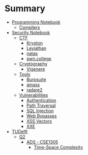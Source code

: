 # Summary

- [Programming Notebook]()
    - [Compilers](<Programming%20Notebook/Compilers.md>)
- [Security Notebook]()
    - [CTF]()
        - [Krypton](<Security%20Notebook/CTF/Krypton.md>)
        - [Leviathan](<Security%20Notebook/CTF/Leviathan.md>)
        - [natas](<Security%20Notebook/CTF/natas.md>)
        - [pwn.college](<Security%20Notebook/CTF/pwn.college.md>)
    - [Cryptography]()
        - [Vigenere](<Security%20Notebook/Cryptography/Vigenere.md>)
    - [Tools]()
        - [Burpsuite](<Security%20Notebook/Tools/Burpsuite.md>)
        - [amass](<Security%20Notebook/Tools/amass.md>)
        - [radare2](<Security%20Notebook/Tools/radare2.md>)
    - [Vulnerabilities]()
        - [Authentication](<Security%20Notebook/Vulnerabilities/Authentication.md>)
        - [Path Traversal](<Security%20Notebook/Vulnerabilities/Path%20Traversal.md>)
        - [SQL Injection](<Security%20Notebook/Vulnerabilities/SQL%20Injection.md>)
        - [Web Bypasses](<Security%20Notebook/Vulnerabilities/Web%20Bypasses.md>)
        - [XSS Vectors](<Security%20Notebook/Vulnerabilities/XSS%20Vectors.md>)
        - [XXE](<Security%20Notebook/Vulnerabilities/XXE.md>)
- [TUDelft]()
    - [Q2]()
        - [ADS - CSE1305]()
            - [Time-Space Complexity](<TUDelft/Q2/ADS%20-%20CSE1305/Time-Space%20Complexity.md>)
